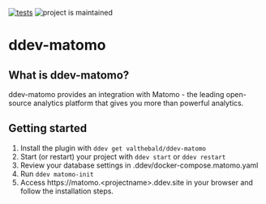 [![tests](https://github.com/ddev/ddev-addon-template/actions/workflows/tests.yml/badge.svg)](https://github.com/ddev/ddev-addon-template/actions/workflows/tests.yml) ![project is maintained](https://img.shields.io/maintenance/yes/2024.svg)

# ddev-matomo <!-- omit in toc -->


## What is ddev-matomo?

ddev-matomo provides an integration with Matomo - the
leading open-source analytics platform that gives you
more than powerful analytics.

## Getting started

1. Install the plugin with `ddev get valthebald/ddev-matomo`
2. Start (or restart) your project with `ddev start` or `ddev restart`
3. Review your database settings in .ddev/docker-compose.matomo.yaml
4. Run `ddev matomo-init`
5. Access https://matomo.\<projectname\>.ddev.site in your browser and follow the installation steps.
